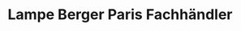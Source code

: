 ---
title: "Lampe Berger Paris Fachhändler"
url: /euskirchen/lampe-berger-paris-fachhaendler/
shop: Parfümerie
---